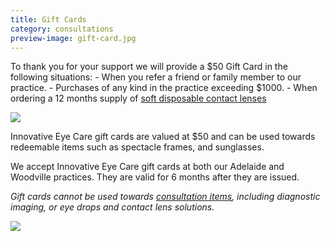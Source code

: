 ```yaml
---
title: Gift Cards
category: consultations
preview-image: gift-card.jpg
---
```


<div class="employee-heading">
To thank you for your support we will provide a $50 Gift Card in the following situations:
- When you refer a friend or family member to our practice.
- Purchases of any kind in the practice exceeding $1000. 
- When ordering a 12 months supply of <a href="/what-we-do/soft-contact-lenses">soft disposable contact lenses</a>
</div>

![](/uploads/gift-card-iec.png)

Innovative Eye Care gift cards are valued at $50 and can be used towards redeemable items such as spectacle frames, and sunglasses. 

We accept Innovative Eye Care gift cards at both our Adelaide and Woodville practices. They are valid for 6 months after they are issued.

*Gift cards cannot be used towards [consultation items](/what-we-do/eye-exam), including diagnostic imaging, or eye drops and contact lens solutions.*

![](/uploads/gift-card.jpg)
